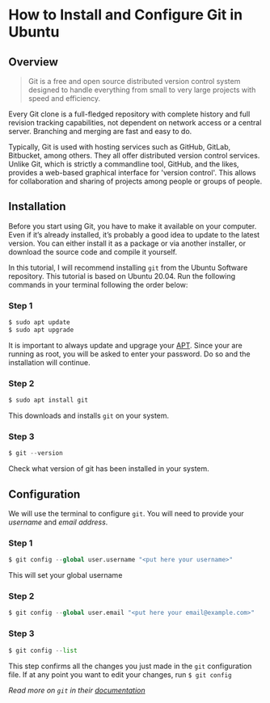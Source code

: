 # How to Install and Configure Git in Ubuntu

## Overview

> Git is a free and open source distributed version control system designed to handle everything from small to very large projects with speed and efficiency.

Every Git clone is a full-fledged repository with complete history and full revision tracking capabilities, not dependent on network access or a central server. Branching and merging are fast and easy to do.

Typically, Git is used with hosting services such as GitHub, GitLab, Bitbucket, among others. They all offer distributed version control services. Unlike Git, which is strictly a commandline tool, GitHub, and the likes, provides a web-based graphical interface for 'version control'. This allows for collaboration and sharing of projects among people or groups of people.

## Installation

Before you start using Git, you have to make it available on your computer. Even if it’s already installed, it’s probably a good idea to update to the latest version. You can either install it as a package or via another installer, or download the source code and compile it yourself.

In this tutorial, I will recommend installing `git` from the Ubuntu Software repository. This tutorial is based on Ubuntu 20.04. Run the following commands in your terminal following the order below:
<br>

### Step 1

```python
$ sudo apt update
$ sudo apt upgrade
```
It is important to always update and upgrage your [APT](https://guide.ubuntu-fr.org/server/apt.html#:~:text=The%20apt%20command%20is%20a,upgrading%20the%20entire%20Ubuntu%20system.). Since your are running as root, you will be asked to enter your password. Do so and the installation will continue.


### Step 2
```python
$ sudo apt install git
```
This downloads and installs `git` on your system.

### Step 3
```python
$ git --version
```
Check what version of git has been installed in your system.
<br>

## Configuration

We will use the terminal to configure `git`. You will need to provide your _username_ and _email address_.


### Step 1
```python
$ git config --global user.username "<put here your username>"
```
This will set your global username

### Step 2
```python
$ git config --global user.email "<put here your email@example.com>"
```

### Step 3
```python
$ git config --list
```
This step confirms all the changes you just made in the `git` configuration file. If at any point you want to edit your changes, run `$ git config`

_Read more on `git` in their [documentation](https://git-scm.com/)_